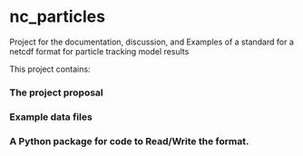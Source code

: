 # nc_particles

Project for the documentation, discussion, and Examples of a standard for a netcdf format for particle tracking model results

This project contains:

### The project proposal

### Example data files

### A Python package for code to Read/Write the format.


